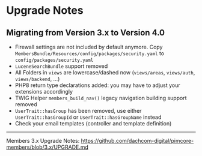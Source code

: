 # Upgrade Notes

## Migrating from Version 3.x to Version 4.0
- Firewall settings are not included by default anymore. Copy `MembersBundle/Resources/config/packages/security.yaml` to `config/packages/security.yaml`
- `LuceneSearchBundle` support removed
- All Folders in `views` are lowercase/dashed now (`views/areas`, `views/auth`, `views/backend`, ...)
- PHP8 return type declarations added: you may have to adjust your extensions accordingly
- TWIG Helper `members_build_nav()` legacy navigation building support removed
- `UserTrait::hasGroup` has been removed, use either `UserTrait::hasGroupId` or `UserTrait::hasGroupName` instead
- Check your email templates (controller and template definition)
***

Members 3.x Upgrade Notes: https://github.com/dachcom-digital/pimcore-members/blob/3.x/UPGRADE.md
